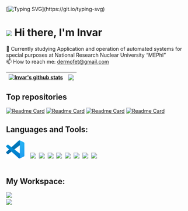 [![Typing SVG](https://readme-typing-svg.herokuapp.com?font=Courier+new&color=%23808080&size=40&width=800&duration=6969&lines=Welcome+to+my+profile!)](https://git.io/typing-svg)
# <img src="https://raw.githubusercontent.com/iampavangandhi/iampavangandhi/master/gifs/Hi.gif" width="30px"> Hi there, I'm Invar

:school: Currently studying Application and operation of automated systems for special purposes at National Research Nuclear University “MEPhI”</br>
:mailbox: How to reach me: <a href="mailto:dermofet@gmail.com">dermofet@gmail.com</a>

| <a href="https://github.com/anuraghazra/github-readme-stats"><img align="center" src="https://github-readme-stats.vercel.app/api?username=Dermofet&theme=github_dark&hide=contribs,issues&show_icons=true&hide_border=true" alt="Invar's github stats" /></a> | <a href="https://github.com/anuraghazra/github-readme-stats"><img align="center" src="https://github-readme-stats.vercel.app/api/top-langs/?username=Dermofet&theme=github_dark&layout=compact&hide_border=true" /></a> |
| ------------- | ------------- |

## Top repositories
[![Readme Card](https://github-readme-stats.vercel.app/api/pin/?username=Dermofet&repo=MephiApp&theme=github_dark)](https://github.com/Dermofet/MephiApp/blob/async_backend_1)
[![Readme Card](https://github-readme-stats.vercel.app/api/pin/?username=Dermofet&repo=sudimir-backend&theme=github_dark)](https://github.com/Dermofet/sudimir-backend)
[![Readme Card](https://github-readme-stats.vercel.app/api/pin/?username=Dermofet&repo=go-test-grpc-http&theme=github_dark)](https://github.com/Dermofet/go-test-grpc-http)
[![Readme Card](https://github-readme-stats.vercel.app/api/pin/?username=Dermofet&repo=Music&theme=github_dark)](https://github.com/Dermofet/Music)


## Languages and Tools:
<div>
  <img width=50px src="https://raw.githubusercontent.com/github/explore/80688e429a7d4ef2fca1e82350fe8e3517d3494d/topics/visual-studio-code/visual-studio-code.png">&nbsp;&nbsp;&nbsp;
  <img width=50px src="https://upload.wikimedia.org/wikipedia/commons/1/18/C_Programming_Language.svg">&nbsp;
  <img width=50px src="https://brandslogos.com/wp-content/uploads/images/large/java-logo-1.png">&nbsp;
  <img width=100px src="https://www.freedownloadlogo.com/logos/g/go-7.svg">&nbsp;
  <img width=50px src="https://logos-download.com/wp-content/uploads/2016/10/Python_logo_icon.png">&nbsp;
  <img width=50px src="https://www.clipartmax.com/png/full/200-2002716_software-development-clipart-practical-c-logo.png">&nbsp;
  <img width=50px src="https://upload.wikimedia.org/wikipedia/commons/thumb/5/5f/Windows_logo_-_2012.svg/2048px-Windows_logo_-_2012.svg.png">&nbsp;
  <img width=50px src="https://cdn-icons-png.flaticon.com/512/518/518713.png">&nbsp;
  <img width=50px src="https://blog.skillfactory.ru/wp-content/uploads/2023/02/vertical-logo-monochromatic-2822952.png">&nbsp;
</div>

</br>

## My Workspace:
<img height=40 src="https://img.shields.io/badge/windows-%230078D6.svg?&style=for-the-badge&logo=windows&logoColor=white"></br>
<img height=40 src="https://img.shields.io/badge/visual_studio_code-%23007ACC.svg?&style=for-the-badge&logo=visual-studio-code&logoColor=white"></br>
